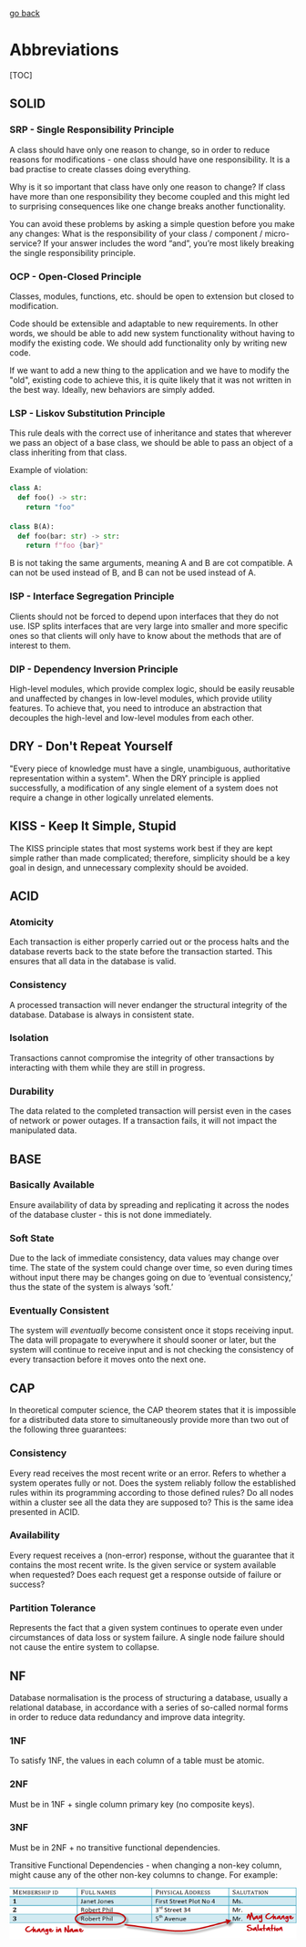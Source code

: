 [go back](https://github.com/pkardas/learning)

# Abbreviations

[TOC]

## SOLID

### SRP - Single Responsibility Principle

A class should have only one reason to change, so in order to reduce reasons for modifications - one class should have one responsibility. It is a bad practise to create classes doing everything.

Why is it so important that class have only one reason to change? If class have more than one responsibility they become coupled and this might led to surprising consequences like one change breaks another functionality.

You can avoid these problems by asking a simple question before you  make any changes: What is the responsibility of your  class / component / micro-service? If your answer includes the word “and”, you’re most likely breaking the single responsibility principle.

### OCP - Open-Closed Principle

Classes, modules, functions, etc. should be open to extension but closed to modification. 

Code should be extensible and adaptable to new requirements. In other words, we should be able to add new system functionality without having to modify the existing code. We should add functionality only by writing new code.

If we want to add a new thing to the application and we have to modify the "old", existing code to achieve this, it is quite likely that it was not written in the best way. Ideally, new behaviors are simply added.

### LSP - Liskov Substitution Principle

This rule deals with the correct use of inheritance and states that wherever we pass an object of a base class, we should be able to pass an object of a class inheriting from that class.

Example of violation:

```python
class A:
  def foo() -> str:
    return "foo"
  
class B(A):
  def foo(bar: str) -> str:
    return f"foo {bar}"
```

B is not taking the same arguments, meaning A and B are cot compatible. A can not be used instead of B, and B can not be used instead of A.

### ISP - Interface Segregation Principle

Clients should not be forced to depend upon interfaces that they do not use. ISP splits interfaces that are very large into smaller and more specific ones so that clients will only have to know about the methods that are of interest to them. 

### DIP - Dependency Inversion Principle

High-level modules, which provide complex logic, should be easily reusable and unaffected by changes in low-level modules, which provide utility features. To achieve that, you need to introduce an abstraction that decouples the high-level and low-level modules from each other.

## DRY - Don't Repeat Yourself 

"Every piece of knowledge must have a single, unambiguous, authoritative representation within a system". When the DRY principle is applied successfully, a modification of any single element of a system does not require a change in other logically unrelated elements. 

## KISS - Keep It Simple, Stupid

The KISS principle states that most systems work best if they are kept simple rather than made complicated; therefore, simplicity should be a key goal in design, and unnecessary complexity should be avoided. 

## ACID

### Atomicity

Each transaction is either properly carried out or the process halts and the  database reverts back to the state before the transaction started. This  ensures that all data in the database is valid.

### Consistency

A processed transaction will never endanger the structural integrity of the database. Database is always in consistent state.

### Isolation

Transactions cannot compromise the integrity of other transactions by interacting with them while they are still in progress.

### Durability

The data related to the completed transaction will persist even in the cases of  network or power outages. If a transaction fails, it will not impact the manipulated data.

## BASE 

### Basically Available

Ensure availability of data by spreading and replicating it across the nodes of the database cluster - this is not done immediately.

### Soft State

Due to the lack of immediate consistency, data values may change over time. The state of the system could change over time, so even during times  without input there may be changes going on due to ‘eventual  consistency,’ thus the state of the system is always ‘soft.’

### Eventually Consistent

The system will *eventually* become consistent once it stops  receiving input. The data will propagate to everywhere it should sooner or later, but the system will continue to receive input and is not  checking the consistency of every transaction before it moves onto the  next one. 

## CAP

In theoretical computer science, the CAP theorem states that it is impossible for a distributed data store to simultaneously provide more than two out of the following three guarantees:

### Consistency

Every read receives the most recent write or an error. Refers to whether a system operates fully or not. Does the system reliably follow the established rules within its programming according to those defined rules? Do all nodes within a cluster see all the data  they are supposed to? This is the same idea presented in ACID.

### Availability

Every request receives a (non-error) response, without the guarantee that it contains the most recent write. Is the given service or system available when requested? Does each request get a response outside of failure or success?

### Partition Tolerance

Represents the fact that a given system continues to operate even under circumstances of data loss or system failure. A single node failure should not cause the entire system to collapse.

## NF 

Database normalisation is the process of structuring a database, usually a relational database, in accordance with a series of so-called normal forms in order to reduce data redundancy and improve data integrity.

### 1NF

To satisfy 1NF, the values in each column of a table must be atomic.

### 2NF

Must be in 1NF + single column primary key (no composite keys).

### 3NF

Must be in 2NF + no transitive functional dependencies.

Transitive Functional Dependencies - when changing a non-key column, might cause any of the other non-key columns to change. For example:

![3nf-violation](../_images/3nf-violation.png)

